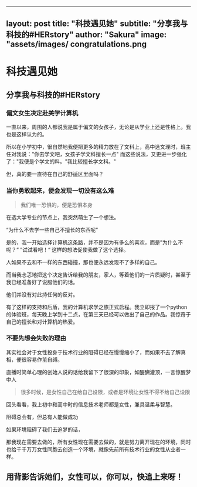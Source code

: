  


---
layout: post
title:  "科技遇见她"
subtitle: "分享我与科技的#HERstory"
author: "Sakura"
image: "assets/images/ congratulations.png
---



# 科技遇见她 

## 分享我与科技的#HERstory



### 偏文女生决定赴美学计算机

一直以来，周围的人都说我是属于偏文的女孩子，无论是从学业上还是性格上。我也是这样认为的。

所以在小学初中，很自然地我便把更多的精力放在了文科上，高中选文理时，班主任对我说："你去学文吧，女孩子学文科擅长一点" 而这些说法，又更进一步强化了："我便是个学文的料。"我比较擅长学文科。"

但，真的要一直待在自己的舒适区里面吗？



### 当你勇敢起来，便会发现一切没有这么难

> 我们唯一恐惧的，便是恐惧本身

在选大学专业的节点上，我突然萌生了一个想法。

“为什么不去学一些自己不擅长的东西呢”

是的，我一开始选择计算机这条路，并不是因为有多么的喜欢，而是”为什么不呢？“ ”试试看吧！“ 这样的想法促使我做了这个选择。

人如果不去和不一样的东西碰撞，那也便永远发现不了多样的自己。

而当我忐忑地把这个决定告诉给我的朋友，家人，等着他们的一片质疑时，甚至于我已经准备好了说服他们的话。

他们并没有对此持任何的反对。

有了这样的支持和后盾，我的计算机求学之旅正式启程。我立即报了一个python的体验班，每天晚上学到十二点，在第三天已经可以做出了自己的作品。我惊奇于自己的擅长和对计算机的热爱。

 



### 不要先想会失败的理由

其实社会对于女性投身于技术行业的阻碍已经在慢慢缩小了，而如果不去了解真相，便很容易作茧自缚。

直播时简单心理的创始人说的话给我留下了很深的印象，如醍醐灌顶，一言惊醒梦中人

> 很多时候，是女性自己在给自己设限，或者是环境让女性不得不给自己设限

回头看看，我上初中和高中时的信息技术老师都是女性，兼具温柔与智慧。

阻碍总会有，但总有人能做成功

如果环境阻碍了我们去追梦的话，

那我现在需要去做的，所有女性现在需要去做的，就是努力离开现在的环境，同时也给千千万万女性同胞去创造一个环境，就像先前所有技术行业的女性从业者一样。

## 用背影告诉她们，女性可以，你可以，快追上来呀！

 

